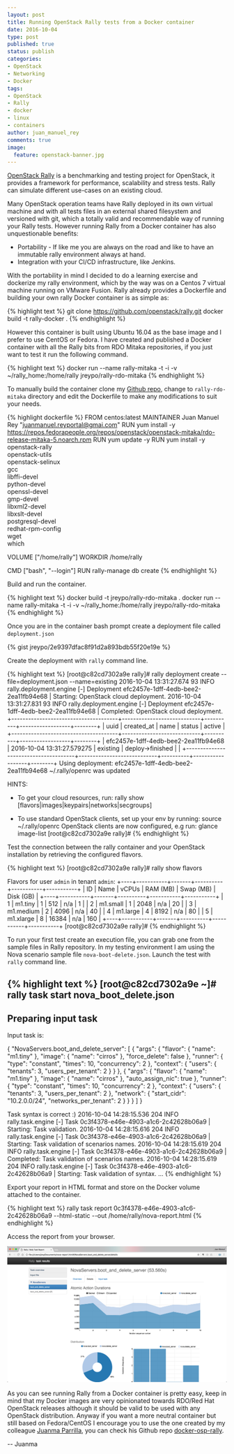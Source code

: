 ```yaml
---
layout: post
title: Running OpenStack Rally tests from a Docker container
date: 2016-10-04
type: post
published: true
status: publish
categories:
- OpenStack
- Networking
- Docker
tags:
- OpenStack
- Rally
- docker
- linux
- containers
author: juan_manuel_rey
comments: true
image:
  feature: openstack-banner.jpg
---
```


[OpenStack Rally](https://wiki.openstack.org/wiki/Rally) is a benchmarking and testing project for OpenStack, it provides a framework for performance, scalability and stress tests. Rally can simulate different use-cases on an existing cloud.

Many OpenStack operation teams have Rally deployed in its own virtual machine and with all tests files in an external shared filesystem and versioned with git, which a totally valid and recommendable way of running your Rally tests. However running Rally from a Docker container has also unquestionable benefits:
- Portability - If like me you are always on the road and like to have an immutable rally environment always at hand.
- Integration with your CI/CD infrastructure, like Jenkins.

With the portability in mind I decided to do a learning exercise and dockerize my rally environment, which by the way was on a Centos 7 virtual machine running on VMware Fusion. Rally already provides a Dockerfile and building your own rally Docker container is as simple as:

{% highlight text %}
git clone https://github.com/openstack/rally.git
docker build -t rally-docker .
{% endhighlight %}

However this container is built using Ubuntu 16.04 as the base image and I prefer to use CentOS or Fedora. I have created and published a Docker container with all the Rally bits from RDO Mitaka repositories, if you just want to test it run the following command.

{% highlight text %}
docker run --name rally-mitaka -t -i -v ~/rally_home:/home/rally jreypo/rally-rdo-mitaka
{% endhighlight %}

To manually build the container clone my [Github repo](https://github.com/jreypo/rally-docker-containers), change to `rally-rdo-mitaka` directory and edit the Dockerfile to make any modifications to suit your needs.

{% highlight dockerfile %}
FROM centos:latest
MAINTAINER Juan Manuel Rey "juanmanuel.reyportal@gmai.com"
RUN yum install -y https://repos.fedorapeople.org/repos/openstack/openstack-mitaka/rdo-release-mitaka-5.noarch.rpm
RUN yum update -y
RUN yum install -y openstack-rally \
                openstack-utils \
                openstack-selinux \
                gcc \
                libffi-devel \
                python-devel \
                openssl-devel \
                gmp-devel \
                libxml2-devel \
                libxslt-devel \
                postgresql-devel \
                redhat-rpm-config \
                wget \
                which

VOLUME ["/home/rally"]
WORKDIR /home/rally

CMD ["bash", "--login"]
RUN rally-manage db create
{% endhighlight %}

Build and run the container.

{% highlight text %}
docker build -t jreypo/rally-rdo-mitaka .
docker run --name rally-mitaka -t -i -v ~/rally_home:/home/rally jreypo/rally-rdo-mitaka
{% endhighlight %}

Once you are in the container bash prompt create a deployment file called `deployment.json`

{% gist jreypo/2e9397dfac8f91d2a893bdb55f20e19e %}

Create the deployment with `rally` command line.

{% highlight text %}
[root@c82cd7302a9e rally]# rally deployment create --file=deployment.json --name=existing
2016-10-04 13:31:27.674 93 INFO rally.deployment.engine [-] Deployment efc2457e-1dff-4edb-bee2-2ea11fb94e68 | Starting:  OpenStack cloud deployment.
2016-10-04 13:31:27.831 93 INFO rally.deployment.engine [-] Deployment efc2457e-1dff-4edb-bee2-2ea11fb94e68 | Completed: OpenStack cloud deployment.
+--------------------------------------+----------------------------+----------+------------------+--------+
| uuid                                 | created_at                 | name     | status           | active |
+--------------------------------------+----------------------------+----------+------------------+--------+
| efc2457e-1dff-4edb-bee2-2ea11fb94e68 | 2016-10-04 13:31:27.579275 | existing | deploy->finished |        |
+--------------------------------------+----------------------------+----------+------------------+--------+
Using deployment: efc2457e-1dff-4edb-bee2-2ea11fb94e68
~/.rally/openrc was updated

HINTS:
* To get your cloud resources, run:
        rally show [flavors|images|keypairs|networks|secgroups]

* To use standard OpenStack clients, set up your env by running:
        source ~/.rally/openrc
  OpenStack clients are now configured, e.g run:
        glance image-list
[root@c82cd7302a9e rally]#
{% endhighlight %}

Test the connection between the rally container and your OpenStack installation by retrieving the configured flavors.

{% highlight text %}
[root@c82cd7302a9e rally]# rally show flavors

Flavors for user `admin` in tenant `admin`:
+----+-----------+-------+----------+-----------+-----------+
| ID | Name      | vCPUs | RAM (MB) | Swap (MB) | Disk (GB) |
+----+-----------+-------+----------+-----------+-----------+
| 1  | m1.tiny   | 1     | 512      | n/a       | 1         |
| 2  | m1.small  | 1     | 2048     | n/a       | 20        |
| 3  | m1.medium | 2     | 4096     | n/a       | 40        |
| 4  | m1.large  | 4     | 8192     | n/a       | 80        |
| 5  | m1.xlarge | 8     | 16384    | n/a       | 160       |
+----+-----------+-------+----------+-----------+-----------+
[root@c82cd7302a9e rally]#
{% endhighlight %}

To run your first test create an execution file, you can grab one from the sample files in Rally repository. In my testing environment I am using the Nova scenario sample file `nova-boot-delete.json`. Launch the test with `rally` command line.

{% highlight text %}
[root@c82cd7302a9e ~]# rally task start nova_boot_delete.json
--------------------------------------------------------------------------------
 Preparing input task
--------------------------------------------------------------------------------

Input task is:

{
    "NovaServers.boot_and_delete_server": [
        {
            "args": {
                "flavor": {
                    "name": "m1.tiny"
                },
                "image": {
                    "name": "cirros"
                },
                "force_delete": false
            },
            "runner": {
                "type": "constant",
                "times": 10,
                "concurrency": 2
            },
            "context": {
                "users": {
                    "tenants": 3,
                    "users_per_tenant": 2
                }
            }
        },
        {
            "args": {
                "flavor": {
                    "name": "m1.tiny"
                },
                "image": {
                    "name": "cirros"
                },
                "auto_assign_nic": true
            },
            "runner": {
                "type": "constant",
                "times": 10,
                "concurrency": 2
            },
            "context": {
                "users": {
                    "tenants": 3,
                    "users_per_tenant": 2
                },
                "network": {
                    "start_cidr": "10.2.0.0/24",
                    "networks_per_tenant": 2
                }
            }
        }
    ]
}

Task syntax is correct :)
2016-10-04 14:28:15.536 204 INFO rally.task.engine [-] Task 0c3f4378-e46e-4903-a1c6-2c42628b06a9 | Starting:  Task validation.
2016-10-04 14:28:15.616 204 INFO rally.task.engine [-] Task 0c3f4378-e46e-4903-a1c6-2c42628b06a9 | Starting:  Task validation of scenarios names.
2016-10-04 14:28:15.619 204 INFO rally.task.engine [-] Task 0c3f4378-e46e-4903-a1c6-2c42628b06a9 | Completed: Task validation of scenarios names.
2016-10-04 14:28:15.619 204 INFO rally.task.engine [-] Task 0c3f4378-e46e-4903-a1c6-2c42628b06a9 | Starting:  Task validation of syntax.
...
{% endhighlight %}

Export your report in HTML format and store on the Docker volume attached to the container.

{% highlight text %}
rally task report 0c3f4378-e46e-4903-a1c6-2c42628b06a9 --html-static --out /home/rally/nova-report.html
{% endhighlight %}

Access the report from your browser.

[![](/images/rally_nova.png)]({{site.url}}/images/rally_nova.png)

As you can see running Rally from a Docker container is pretty easy, keep in mind that my Docker images are very opinionated towards RDO/Red Hat OpenStack releases although it should be valid to be used with any OpenStack distribution. Anyway if you want a more neutral container but still based on Fedora/CentOS I encourage you to use the one created by my colleague [Juanma Parrilla](https://twitter.com/kerbeross), you can check his Github repo [docker-osp-rally](https://github.com/padajuan/docker-osp-rally).

-- Juanma
